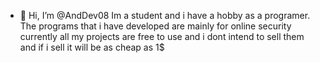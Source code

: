 - 👋 Hi, I’m @AndDev08
Im a student and i have a hobby as a programer. 
The programs that i have developed are mainly for online security
currently all my projects are free to use and i dont intend to sell them and if i sell it will be as cheap as 1$
